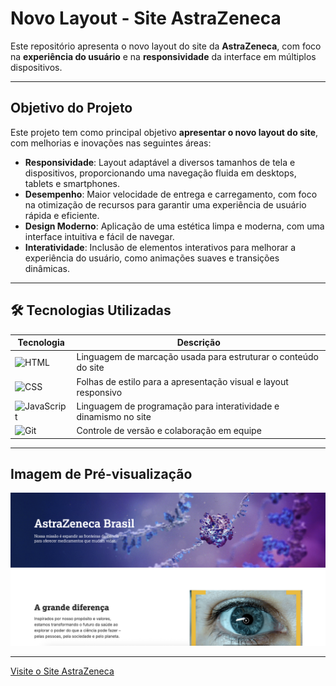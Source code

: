# Novo Layout - Site AstraZeneca

Este repositório apresenta o novo layout do site da **AstraZeneca**, com foco na **experiência do usuário** e na **responsividade** da interface em múltiplos dispositivos.

---

## Objetivo do Projeto

Este projeto tem como principal objetivo **apresentar o novo layout do site**, com melhorias e inovações nas seguintes áreas:

- **Responsividade**: Layout adaptável a diversos tamanhos de tela e dispositivos, proporcionando uma navegação fluida em desktops, tablets e smartphones.
- **Desempenho**: Maior velocidade de entrega e carregamento, com foco na otimização de recursos para garantir uma experiência de usuário rápida e eficiente.
- **Design Moderno**: Aplicação de uma estética limpa e moderna, com uma interface intuitiva e fácil de navegar.
- **Interatividade**: Inclusão de elementos interativos para melhorar a experiência do usuário, como animações suaves e transições dinâmicas.

---

## 🛠️ Tecnologias Utilizadas

| Tecnologia | Descrição |
|------------|-----------|
| <img src="https://cdn-icons-png.flaticon.com/512/15466/15466163.png" alt="HTML" width="40" />  | Linguagem de marcação usada para estruturar o conteúdo do site |
| <img src="https://cdn-icons-png.flaticon.com/512/5968/5968292.png" alt="CSS" width="40" />  | Folhas de estilo para a apresentação visual e layout responsivo |
| <img src="https://cdn-icons-png.flaticon.com/512/732/732190.png" alt="JavaScript" width="40" />  | Linguagem de programação para interatividade e dinamismo no site |
| <img src="https://cdn-icons-png.flaticon.com/512/174/174854.png" alt="Git" width="40" />  | Controle de versão e colaboração em equipe |

--- 

## Imagem de Pré-visualização

<img src="/home.png" alt="Preview do Layout AstraZeneca" width="600" />

---

[Visite o Site AstraZeneca](#)

